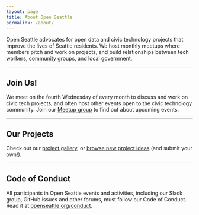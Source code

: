 ```yaml
---
layout: page
title: About Open Seattle
permalink: /about/
---
```


Open Seattle advocates for open data and civic technology projects that improve the lives of Seattle residents. We host monthly meetups where members pitch and work on projects, and build relationships between tech workers, community groups, and local government.

---

## Join Us!

We meet on the fourth Wednesday of every month to discuss and work on civic tech projects, and often host other events open to the civic technology community. Join our [Meetup group](http://www.meetup.com/openseattle/) to find out about upcoming events.  

---

## Our Projects

Check out our [project gallery](/projects), or [browse new project ideas](https://github.com/openseattle/project-ideas/issues) (and submit your own!). 

---

## Code of Conduct

All participants in Open Seattle events and activities, including our Slack group, GitHub issues and other forums, must follow our Code of Conduct. Read it at [openseattle.org/conduct]({{site.baseurl}}/conduct).
